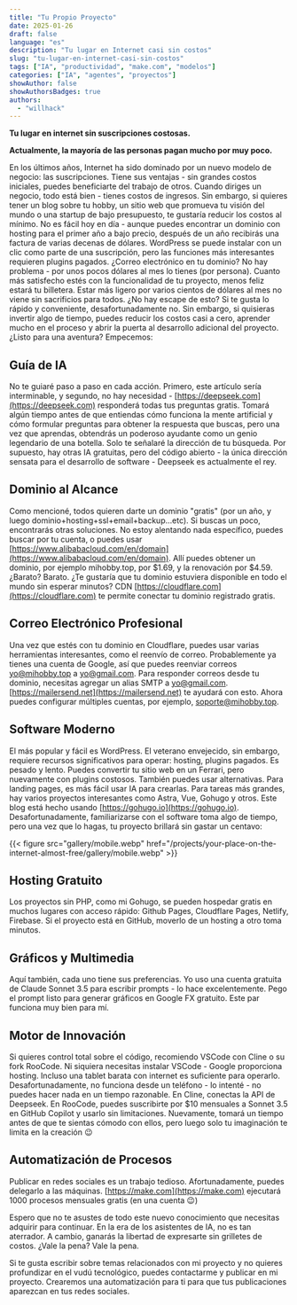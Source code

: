 ```yaml
---
title: "Tu Propio Proyecto"
date: 2025-01-26
draft: false
language: "es"
description: "Tu lugar en Internet casi sin costos"
slug: "tu-lugar-en-internet-casi-sin-costos"
tags: ["IA", "productividad", "make.com", "modelos"]
categories: ["IA", "agentes", "proyectos"]
showAuthor: false
showAuthorsBadges: true
authors:
  - "willhack"
---
```


**Tu lugar en internet sin suscripciones costosas.**

**Actualmente, la mayoría de las personas pagan mucho por muy poco.**

En los últimos años, Internet ha sido dominado por un nuevo modelo de negocio: las suscripciones. Tiene sus ventajas - sin grandes costos iniciales, puedes beneficiarte del trabajo de otros. Cuando diriges un negocio, todo está bien - tienes costos de ingresos. Sin embargo, si quieres tener un blog sobre tu hobby, un sitio web que promueva tu visión del mundo o una startup de bajo presupuesto, te gustaría reducir los costos al mínimo. No es fácil hoy en día - aunque puedes encontrar un dominio con hosting para el primer año a bajo precio, después de un año recibirás una factura de varias decenas de dólares. WordPress se puede instalar con un clic como parte de una suscripción, pero las funciones más interesantes requieren plugins pagados. ¿Correo electrónico en tu dominio? No hay problema - por unos pocos dólares al mes lo tienes (por persona). Cuanto más satisfecho estés con la funcionalidad de tu proyecto, menos feliz estará tu billetera. Estar más ligero por varios cientos de dólares al mes no viene sin sacrificios para todos. ¿No hay escape de esto? Si te gusta lo rápido y conveniente, desafortunadamente no. Sin embargo, si quisieras invertir algo de tiempo, puedes reducir los costos casi a cero, aprender mucho en el proceso y abrir la puerta al desarrollo adicional del proyecto. ¿Listo para una aventura? Empecemos:

## Guía de IA
No te guiaré paso a paso en cada acción. Primero, este artículo sería interminable, y segundo, no hay necesidad - [https://deepseek.com](https://deepseek.com) responderá todas tus preguntas gratis. Tomará algún tiempo antes de que entiendas cómo funciona la mente artificial y cómo formular preguntas para obtener la respuesta que buscas, pero una vez que aprendas, obtendrás un poderoso ayudante como un genio legendario de una botella. Solo te señalaré la dirección de tu búsqueda. Por supuesto, hay otras IA gratuitas, pero del código abierto - la única dirección sensata para el desarrollo de software - Deepseek es actualmente el rey.

## Dominio al Alcance
Como mencioné, todos quieren darte un dominio "gratis" (por un año, y luego dominio+hosting+ssl+email+backup...etc). Si buscas un poco, encontrarás otras soluciones. No estoy alentando nada específico, puedes buscar por tu cuenta, o puedes usar [https://www.alibabacloud.com/en/domain](https://www.alibabacloud.com/en/domain). Allí puedes obtener un dominio, por ejemplo mihobby.top, por $1.69, y la renovación por $4.59. ¿Barato? Barato. ¿Te gustaría que tu dominio estuviera disponible en todo el mundo sin esperar minutos? CDN [https://cloudflare.com](https://cloudflare.com) te permite conectar tu dominio registrado gratis.

## Correo Electrónico Profesional
Una vez que estés con tu dominio en Cloudflare, puedes usar varias herramientas interesantes, como el reenvío de correo. Probablemente ya tienes una cuenta de Google, así que puedes reenviar correos [yo@mihobby.top](mailto:yo@mihobby.top) a [yo@gmail.com](mailto:yo@gmail.com). Para responder correos desde tu dominio, necesitas agregar un alias SMTP a [yo@gmail.com](mailto:yo@gmail.com). [https://mailersend.net](https://mailersend.net) te ayudará con esto. Ahora puedes configurar múltiples cuentas, por ejemplo, [soporte@mihobby.top](mailto:soporte@mihobby.top).

## Software Moderno
El más popular y fácil es WordPress. El veterano envejecido, sin embargo, requiere recursos significativos para operar: hosting, plugins pagados. Es pesado y lento. Puedes convertir tu sitio web en un Ferrari, pero nuevamente con plugins costosos. También puedes usar alternativas. Para landing pages, es más fácil usar IA para crearlas. Para tareas más grandes, hay varios proyectos interesantes como Astra, Vue, Gohugo y otros. Este blog está hecho usando [https://gohugo.io](https://gohugo.io). Desafortunadamente, familiarizarse con el software toma algo de tiempo, pero una vez que lo hagas, tu proyecto brillará sin gastar un centavo:

{{< figure src="gallery/mobile.webp" href="/projects/your-place-on-the-internet-almost-free/gallery/mobile.webp" >}}

## Hosting Gratuito
Los proyectos sin PHP, como mi Gohugo, se pueden hospedar gratis en muchos lugares con acceso rápido: Github Pages, Cloudflare Pages, Netlify, Firebase. Si el proyecto está en GitHub, moverlo de un hosting a otro toma minutos.

## Gráficos y Multimedia
Aquí también, cada uno tiene sus preferencias. Yo uso una cuenta gratuita de Claude Sonnet 3.5 para escribir prompts - lo hace excelentemente. Pego el prompt listo para generar gráficos en Google FX gratuito. Este par funciona muy bien para mí.

## Motor de Innovación
Si quieres control total sobre el código, recomiendo VSCode con Cline o su fork RooCode. Ni siquiera necesitas instalar VSCode - Google proporciona hosting. Incluso una tablet barata con internet es suficiente para operarlo. Desafortunadamente, no funciona desde un teléfono - lo intenté - no puedes hacer nada en un tiempo razonable. En Cline, conectas la API de Deepseek. En RooCode, puedes suscribirte por $10 mensuales a Sonnet 3.5 en GitHub Copilot y usarlo sin limitaciones. Nuevamente, tomará un tiempo antes de que te sientas cómodo con ellos, pero luego solo tu imaginación te limita en la creación 😉

## Automatización de Procesos
Publicar en redes sociales es un trabajo tedioso. Afortunadamente, puedes delegarlo a las máquinas. [https://make.com](https://make.com) ejecutará 1000 procesos mensuales gratis (en una cuenta 😉)

Espero que no te asustes de todo este nuevo conocimiento que necesitas adquirir para continuar. En la era de los asistentes de IA, no es tan aterrador. A cambio, ganarás la libertad de expresarte sin grilletes de costos. ¿Vale la pena? Vale la pena.

Si te gusta escribir sobre temas relacionados con mi proyecto y no quieres profundizar en el vudú tecnológico, puedes contactarme y publicar en mi proyecto. Crearemos una automatización para ti para que tus publicaciones aparezcan en tus redes sociales.
